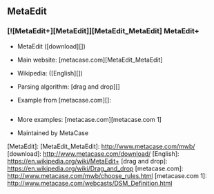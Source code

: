 ## MetaEdit ##

### [![MetaEdit+][MetaEdit]][MetaEdit_MetaEdit] MetaEdit+ ###

 *  MetaEdit ([download][])
 *  Main website: [metacase.com][MetaEdit_MetaEdit]
 *  Wikipedia: ([English][])
 *  Parsing algorithm: [drag and drop][]
 *  Example from [metacase.com][]:
    
    > ``````````
    > 
    > ``````````
 *  More examples: [metacase.com][metacase.com 1]
 *  Maintained by MetaCase


[MetaEdit]: 
[MetaEdit_MetaEdit]: http://www.metacase.com/mwb/
[download]: http://www.metacase.com/download/
[English]: https://en.wikipedia.org/wiki/MetaEdit+
[drag and drop]: https://en.wikipedia.org/wiki/Drag_and_drop
[metacase.com]: http://www.metacase.com/mwb/choose_rules.html
[metacase.com 1]: http://www.metacase.com/webcasts/DSM_Definition.html